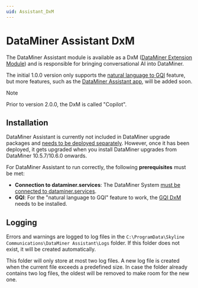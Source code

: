```yaml
---
uid: Assistant_DxM
---
```


# DataMiner Assistant DxM

The DataMiner Assistant module is available as a DxM ([DataMiner Extension Module](xref:DataMinerExtensionModules)) and is responsible for bringing conversational AI into DataMiner.

The initial 1.0.0 version only supports the [natural language to GQI](xref:NL2GQI) feature, but more features, such as the [DataMiner Assistant app](xref:DataMinerAssistant), will be added soon.

> [!NOTE]
> Prior to version 2.0.0, the DxM is called "Copilot".

## Installation

DataMiner Assistant is currently not included in DataMiner upgrade packages and [needs to be deployed separately](xref:Managing_cloud-connected_nodes#deploying-a-dxm-on-a-dms-node). However, once it has been deployed, it gets upgraded when you install DataMiner upgrades from DataMiner 10.5.7/10.6.0 onwards.<!-- RN 42896 -->

For DataMiner Assistant to run correctly, the following **prerequisites** must be met:

- **Connection to dataminer.services**: The DataMiner System [must be connected to dataminer.services](xref:Connecting_your_DataMiner_System_to_the_cloud).
- **GQI**: For the "natural language to GQI" feature to work, the [GQI DxM](xref:GQI_DxM) needs to be installed.

## Logging

Errors and warnings are logged to log files in the `C:\ProgramData\Skyline Communications\DataMiner Assistant\Logs` folder. If this folder does not exist, it will be created automatically.

This folder will only store at most two log files. A new log file is created when the current file exceeds a predefined size. In case the folder already contains two log files, the oldest will be removed to make room for the new one.
